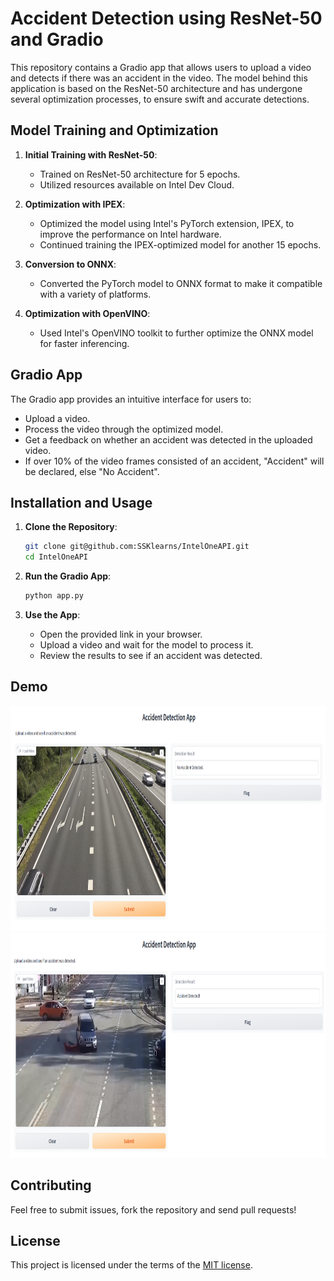 # Accident Detection using ResNet-50 and Gradio

This repository contains a Gradio app that allows users to upload a video and detects if there was an accident in the video. The model behind this application is based on the ResNet-50 architecture and has undergone several optimization processes, to ensure swift and accurate detections.

## Model Training and Optimization

1. **Initial Training with ResNet-50**:
    - Trained on ResNet-50 architecture for 5 epochs.
    - Utilized resources available on Intel Dev Cloud.
    
2. **Optimization with IPEX**:
    - Optimized the model using Intel's PyTorch extension, IPEX, to improve the performance on Intel hardware.
    - Continued training the IPEX-optimized model for another 15 epochs.
    
3. **Conversion to ONNX**:
    - Converted the PyTorch model to ONNX format to make it compatible with a variety of platforms.

4. **Optimization with OpenVINO**:
    - Used Intel's OpenVINO toolkit to further optimize the ONNX model for faster inferencing.

## Gradio App

The Gradio app provides an intuitive interface for users to:
- Upload a video.
- Process the video through the optimized model.
- Get a feedback on whether an accident was detected in the uploaded video.
- If over 10% of the video frames consisted of an accident, "Accident" will be declared, else "No Accident".

## Installation and Usage

1. **Clone the Repository**:
   ```bash
   git clone git@github.com:SSKlearns/IntelOneAPI.git
   cd IntelOneAPI
   ```

2. **Run the Gradio App**:
   ```bash
   python app.py
   ```

4. **Use the App**:
   - Open the provided link in your browser.
   - Upload a video and wait for the model to process it.
   - Review the results to see if an accident was detected.

## Demo

<p align="center">
<img src="assets/demo.png" alt="Demo Image 1" width="640" height="360">
<img src="assets/demo2.png" alt="Demo Image 2" width="640" height="360">
</p>

## Contributing

Feel free to submit issues, fork the repository and send pull requests!

## License

This project is licensed under the terms of the [MIT license](LICENSE).
